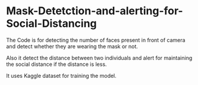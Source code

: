 # Mask-Detetction-and-alerting-for-Social-Distancing

The Code is for detecting the number of faces present in front of camera and detect whether they are wearing the mask or not.

Also it detect the distance between two individuals and alert for maintaining the social distance if the distance is less.

It uses Kaggle dataset for training the model.
